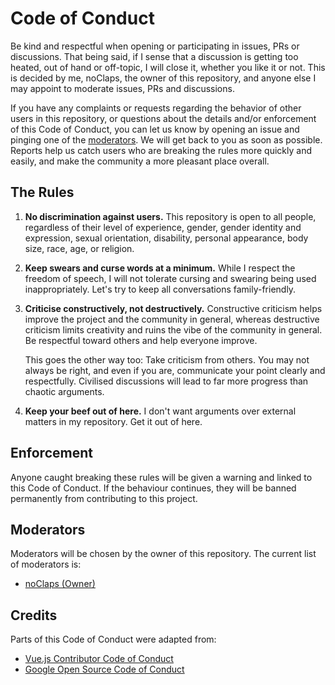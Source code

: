 # Code of Conduct

Be kind and respectful when opening or participating in issues, PRs or discussions. That being said, if I sense that a discussion is getting too heated, out of hand or off-topic, I will close it, whether you like it or not. This is decided by me, noClaps, the owner of this repository, and anyone else I may appoint to moderate issues, PRs and discussions.

If you have any complaints or requests regarding the behavior of other users in this repository, or questions about the details and/or enforcement of this Code of Conduct, you can let us know by opening an issue and pinging one of the [moderators](#moderators). We will get back to you as soon as possible. Reports help us catch users who are breaking the rules more quickly and easily, and make the community a more pleasant place overall.

## The Rules

1.  **No discrimination against users.** This repository is open to all people, regardless of their level of experience, gender, gender identity and expression, sexual orientation, disability, personal appearance, body size, race, age, or religion.
2.  **Keep swears and curse words at a minimum.** While I respect the freedom of speech, I will not tolerate cursing and swearing being used inappropriately. Let's try to keep all conversations family-friendly.
3.  **Criticise constructively, not destructively.** Constructive criticism helps improve the project and the community in general, whereas destructive criticism limits creativity and ruins the vibe of the community in general. Be respectful toward others and help everyone improve.

    This goes the other way too: Take criticism from others. You may not always be right, and even if you are, communicate your point clearly and respectfully. Civilised discussions will lead to far more progress than chaotic arguments.
4.  **Keep your beef out of here.** I don't want arguments over external matters in my repository. Get it out of here.

## Enforcement

Anyone caught breaking these rules will be given a warning and linked to this Code of Conduct. If the behaviour continues, they will be banned permanently from contributing to this project.

## Moderators
Moderators will be chosen by the owner of this repository. The current list of moderators is:

- [noClaps (Owner)](https://github.io/noClaps)

## Credits

Parts of this Code of Conduct were adapted from:
- [Vue.js Contributor Code of Conduct](https://github.com/vuejs/vue/blob/main/.github/CODE_OF_CONDUCT.md)
- [Google Open Source Code of Conduct](https://opensource.google/documentation/reference/releasing/template/CODE_OF_CONDUCT)
